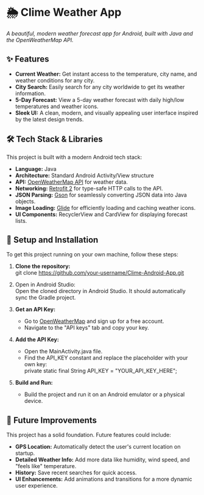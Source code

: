 # **🌦️ Clime Weather App**

*A beautiful, modern weather forecast app for Android, built with Java and the OpenWeatherMap API.*

## **✨ Features**

* **Current Weather:** Get instant access to the temperature, city name, and weather conditions for any city.  
* **City Search:** Easily search for any city worldwide to get its weather information.  
* **5-Day Forecast:** View a 5-day weather forecast with daily high/low temperatures and weather icons.  
* **Sleek UI:** A clean, modern, and visually appealing user interface inspired by the latest design trends.

## **🛠️ Tech Stack & Libraries**

This project is built with a modern Android tech stack:

* **Language:** Java  
* **Architecture:** Standard Android Activity/View structure  
* **API:** [OpenWeatherMap API](https://openweathermap.org/api) for weather data.  
* **Networking:** [Retrofit 2](https://square.github.io/retrofit/) for type-safe HTTP calls to the API.  
* **JSON Parsing:** [Gson](https://github.com/google/gson) for seamlessly converting JSON data into Java objects.  
* **Image Loading:** [Glide](https://github.com/bumptech/glide) for efficiently loading and caching weather icons.  
* **UI Components:** RecyclerView and CardView for displaying forecast lists.

## **🚀 Setup and Installation**

To get this project running on your own machine, follow these steps:

1. **Clone the repository:**  
   git clone https://github.com/your-username/Clime-Android-App.git

2. Open in Android Studio:  
   Open the cloned directory in Android Studio. It should automatically sync the Gradle project.  
3. **Get an API Key:**  
   * Go to [OpenWeatherMap](https://openweathermap.org/) and sign up for a free account.  
   * Navigate to the "API keys" tab and copy your key.  
4. **Add the API Key:**  
   * Open the MainActivity.java file.  
   * Find the API\_KEY constant and replace the placeholder with your own key:  
     private static final String API\_KEY \= "YOUR\_API\_KEY\_HERE";

5. **Build and Run:**  
   * Build the project and run it on an Android emulator or a physical device.

## **🔮 Future Improvements**

This project has a solid foundation. Future features could include:

*  **GPS Location:** Automatically detect the user's current location on startup.  
*  **Detailed Weather Info:** Add more data like humidity, wind speed, and "feels like" temperature.  
*  **History:** Save recent searches for quick access.  
*  **UI Enhancements:** Add animations and transitions for a more dynamic user experience.

